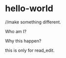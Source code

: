 # hello-world
//make something different.

Who am I?

Why this happen?

this is only for read_edit.


